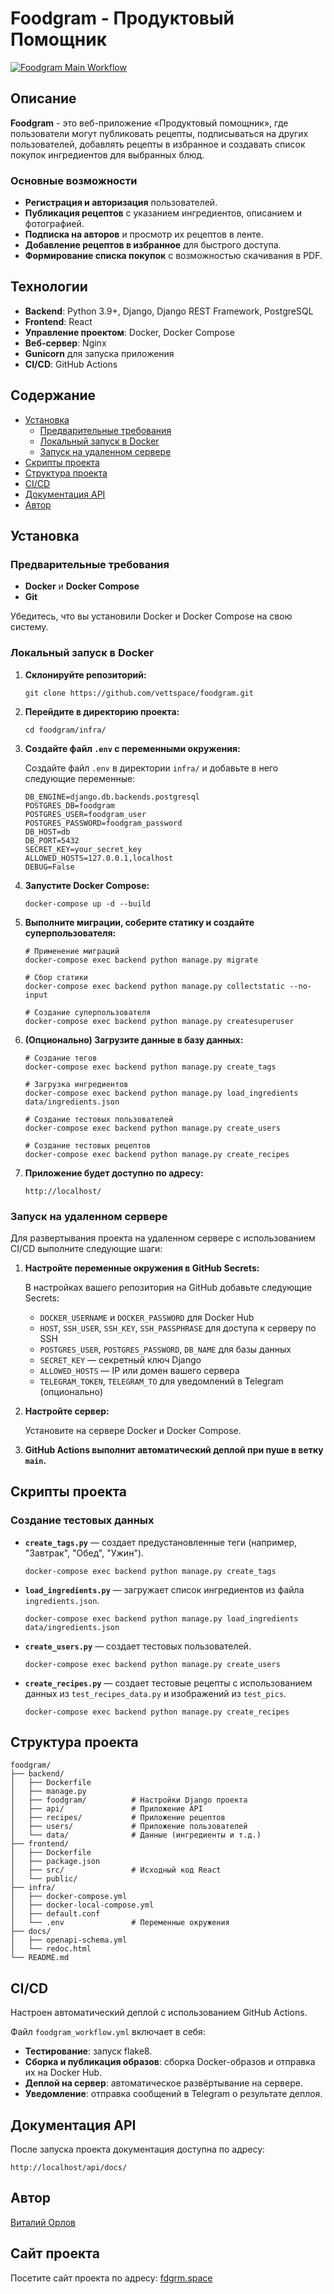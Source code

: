 # Foodgram - Продуктовый Помощник

[![Foodgram Main Workflow](https://github.com/vettspace/foodgram/actions/workflows/foodgram_workflow.yml/badge.svg)](https://github.com/vettspace/foodgram/actions/workflows/foodgram_workflow.yml)

## Описание

**Foodgram** - это веб-приложение «Продуктовый помощник», где пользователи могут публиковать рецепты, подписываться на других пользователей, добавлять рецепты в избранное и создавать список покупок ингредиентов для выбранных блюд.

### Основные возможности

- **Регистрация и авторизация** пользователей.
- **Публикация рецептов** с указанием ингредиентов, описанием и фотографией.
- **Подписка на авторов** и просмотр их рецептов в ленте.
- **Добавление рецептов в избранное** для быстрого доступа.
- **Формирование списка покупок** с возможностью скачивания в PDF.

## Технологии

- **Backend**: Python 3.9+, Django, Django REST Framework, PostgreSQL
- **Frontend**: React
- **Управление проектом**: Docker, Docker Compose
- **Веб-сервер**: Nginx
- **Gunicorn** для запуска приложения
- **CI/CD**: GitHub Actions

## Содержание

- [Установка](#установка)
  - [Предварительные требования](#предварительные-требования)
  - [Локальный запуск в Docker](#локальный-запуск-в-docker)
  - [Запуск на удаленном сервере](#запуск-на-удаленном-сервере)
- [Скрипты проекта](#скрипты-проекта)
- [Структура проекта](#структура-проекта)
- [CI/CD](#cicd)
- [Документация API](#документация-api)
- [Автор](#автор)

## Установка

### Предварительные требования

- **Docker** и **Docker Compose**
- **Git**

Убедитесь, что вы установили Docker и Docker Compose на свою систему.

### Локальный запуск в Docker

1. **Склонируйте репозиторий:**

   ```
   git clone https://github.com/vettspace/foodgram.git
   ```

2. **Перейдите в директорию проекта:**

   ```
   cd foodgram/infra/
   ```

3. **Создайте файл `.env` с переменными окружения:**

   Создайте файл `.env` в директории `infra/` и добавьте в него следующие переменные:

   ```
   DB_ENGINE=django.db.backends.postgresql
   POSTGRES_DB=foodgram
   POSTGRES_USER=foodgram_user
   POSTGRES_PASSWORD=foodgram_password
   DB_HOST=db
   DB_PORT=5432
   SECRET_KEY=your_secret_key
   ALLOWED_HOSTS=127.0.0.1,localhost
   DEBUG=False
   ```

4. **Запустите Docker Compose:**

   ```
   docker-compose up -d --build
   ```

5. **Выполните миграции, соберите статику и создайте суперпользователя:**

   ```
   # Применение миграций
   docker-compose exec backend python manage.py migrate
   
   # Сбор статики
   docker-compose exec backend python manage.py collectstatic --no-input
   
   # Создание суперпользователя
   docker-compose exec backend python manage.py createsuperuser
   ```

6. **(Опционально) Загрузите данные в базу данных:**

   ```
   # Создание тегов
   docker-compose exec backend python manage.py create_tags
   
   # Загрузка ингредиентов
   docker-compose exec backend python manage.py load_ingredients data/ingredients.json
   
   # Создание тестовых пользователей
   docker-compose exec backend python manage.py create_users
   
   # Создание тестовых рецептов
   docker-compose exec backend python manage.py create_recipes
   ```

7. **Приложение будет доступно по адресу:**

   ```
   http://localhost/
   ```

### Запуск на удаленном сервере

Для развертывания проекта на удаленном сервере с использованием CI/CD выполните следующие шаги:

1. **Настройте переменные окружения в GitHub Secrets:**

   В настройках вашего репозитория на GitHub добавьте следующие Secrets:

   - `DOCKER_USERNAME` и `DOCKER_PASSWORD` для Docker Hub
   - `HOST`, `SSH_USER`, `SSH_KEY`, `SSH_PASSPHRASE` для доступа к серверу по SSH
   - `POSTGRES_USER`, `POSTGRES_PASSWORD`, `DB_NAME` для базы данных
   - `SECRET_KEY` — секретный ключ Django
   - `ALLOWED_HOSTS` — IP или домен вашего сервера
   - `TELEGRAM_TOKEN`, `TELEGRAM_TO` для уведомлений в Telegram (опционально)

2. **Настройте сервер:**

   Установите на сервере Docker и Docker Compose.

3. **GitHub Actions выполнит автоматический деплой при пуше в ветку `main`.**

## Скрипты проекта

### Создание тестовых данных

- **`create_tags.py`** — создает предустановленные теги (например, "Завтрак", "Обед", "Ужин").

  ```
  docker-compose exec backend python manage.py create_tags
  ```

- **`load_ingredients.py`** — загружает список ингредиентов из файла `ingredients.json`.

  ```
  docker-compose exec backend python manage.py load_ingredients data/ingredients.json
  ```

- **`create_users.py`** — создает тестовых пользователей.

  ```
  docker-compose exec backend python manage.py create_users
  ```

- **`create_recipes.py`** — создает тестовые рецепты с использованием данных из `test_recipes_data.py` и изображений из `test_pics`.

  ```
  docker-compose exec backend python manage.py create_recipes
  ```

## Структура проекта

```
foodgram/
├── backend/
│   ├── Dockerfile
│   ├── manage.py
│   ├── foodgram/          # Настройки Django проекта
│   ├── api/               # Приложение API
│   ├── recipes/           # Приложение рецептов
│   ├── users/             # Приложение пользователей
│   └── data/              # Данные (ингредиенты и т.д.)
├── frontend/
│   ├── Dockerfile
│   ├── package.json
│   ├── src/               # Исходный код React
│   └── public/
├── infra/
│   ├── docker-compose.yml
│   ├── docker-local-compose.yml
│   ├── default.conf
│   └── .env               # Переменные окружения
├── docs/
│   ├── openapi-schema.yml
│   └── redoc.html
└── README.md
```

## CI/CD

Настроен автоматический деплой с использованием GitHub Actions.

Файл `foodgram_workflow.yml` включает в себя:

- **Тестирование**: запуск flake8.
- **Сборка и публикация образов**: сборка Docker-образов и отправка их на Docker Hub.
- **Деплой на сервер**: автоматическое развёртывание на сервере.
- **Уведомление**: отправка сообщений в Telegram о результате деплоя.

## Документация API

После запуска проекта документация доступна по адресу:

```
http://localhost/api/docs/
```

## Автор

[Виталий Орлов](https://github.com/vettspace)

## Сайт проекта

Посетите сайт проекта по адресу: [fdgrm.space](https://fdgrm.space)